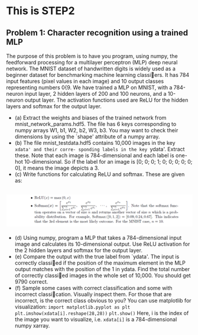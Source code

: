 # This is STEP2

## Problem 1: Character recognition using a trained MLP

The purpose of this problem is to have you program, using numpy, the feedforward processing for
a multilayer perceptron (MLP) deep neural network.
The MNIST dataset of handwritten digits is widely used as a beginner dataset for benchmarking
machine learning classiers. It has 784 input features (pixel values in each image) and 10 output
classes representing numbers 0{9. We have trained a MLP on MNIST, with a 784-neuron input
layer, 2 hidden layers of 200 and 100 neurons, and a 10-neuron output layer. The activation
functions used are ReLU for the hidden layers and softmax for the output layer.
- (a) Extract the weights and biases of the trained network from mnist_network_params.hdf5.
The file has 6 keys corresponding to numpy arrays W1, b1, W2, b2, W3, b3. You may want
to check their dimensions by using the `shape' attribute of a numpy array.
- (b) The file mnist_testdata.hdf5 contains 10,000 images in the key `xdata' and their corre-
sponding labels in the key `ydata'. Extract these. Note that each image is 784-dimensional
and each label is one-hot 10-dimensional. So if the label for an image is [0; 0; 0; 1; 0; 0; 0; 0; 0; 0],
it means the image depicts a 3.
- (c) Write functions for calculating ReLU and softmax. These are given as:

 ![question1](./images/q1.png)
---
- (d) Using numpy, program a MLP that takes a 784-dimensional input image and calculates its
10-dimensional output. Use ReLU activation for the 2 hidden layers and softmax for the
output layer.
- (e) Compare the output with the true label from `ydata'. The input is correctly classied if the
position of the maximum element in the MLP output matches with the position of the 1 in
ydata. Find the total number of correctly classied images in the whole set of 10,000. You
should get 9790 correct.
- (f) Sample some cases with correct classification and some with incorrect classication. Visually
inspect them. For those that are incorrect, is the correct class obvious to you? You can use
matplotlib for visualization:
`import matplotlib.pyplot as plt`
`plt.imshow(xdata[i].reshape(28,28))`
`plt.show()`
Here, i is the index of the image you want to visualize, i.e. `xdata[i]` is a 784-dimensional numpy xarray.
